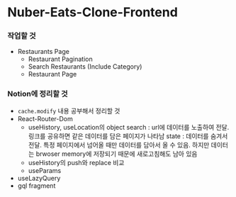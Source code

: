 # Nuber-Eats-Clone-Frontend

### 작업할 것
* Restaurants Page
    - Restaurant Pagination
    - Search Restaurants (Include Category)
    - Restaurant Page


### Notion에 정리할 것
* `cache.modify` 내용 공부해서 정리할 것
* React-Router-Dom
    * useHistory, useLocation의 object
        search  : url에 데이터를 노출하여 전달. 링크를 공유하면 같은 데이터를 담은 페이지가 나타남
        state   : 데이터를 숨겨서 전달. 특정 페이지에서 넘어올 때만 데이터를 담아서 올 수 있음.
                하지만 데이터는 brwoser memory에 저장되기 때문에 새로고침해도 남아 있음
    * useHistory의 push와 replace 비교
    * useParams
* useLazyQuery
* gql fragment